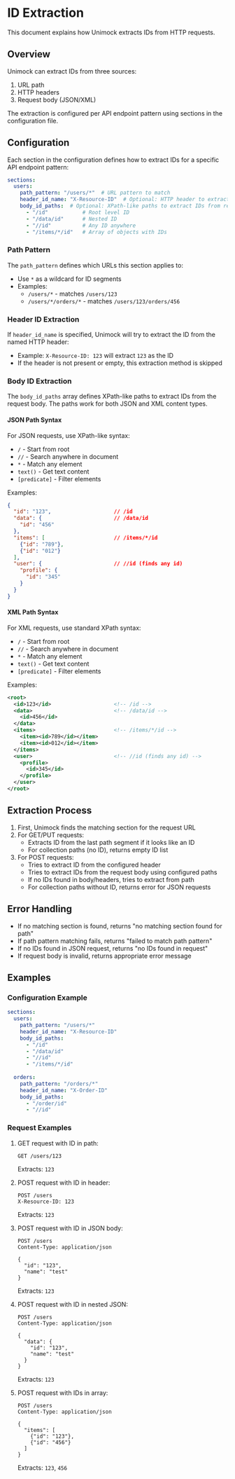 # ID Extraction

This document explains how Unimock extracts IDs from HTTP requests.

## Overview

Unimock can extract IDs from three sources:
1. URL path
2. HTTP headers
3. Request body (JSON/XML)

The extraction is configured per API endpoint pattern using sections in the configuration file.

## Configuration

Each section in the configuration defines how to extract IDs for a specific API endpoint pattern:

```yaml
sections:
  users:
    path_pattern: "/users/*"  # URL pattern to match
    header_id_name: "X-Resource-ID"  # Optional: HTTP header to extract ID from
    body_id_paths:  # Optional: XPath-like paths to extract IDs from request body
      - "/id"           # Root level ID
      - "/data/id"      # Nested ID
      - "//id"          # Any ID anywhere
      - "/items/*/id"   # Array of objects with IDs
```

### Path Pattern

The `path_pattern` defines which URLs this section applies to:
- Use `*` as a wildcard for ID segments
- Examples:
  - `/users/*` - matches `/users/123`
  - `/users/*/orders/*` - matches `/users/123/orders/456`

### Header ID Extraction

If `header_id_name` is specified, Unimock will try to extract the ID from the named HTTP header:
- Example: `X-Resource-ID: 123` will extract `123` as the ID
- If the header is not present or empty, this extraction method is skipped

### Body ID Extraction

The `body_id_paths` array defines XPath-like paths to extract IDs from the request body. The paths work for both JSON and XML content types.

#### JSON Path Syntax

For JSON requests, use XPath-like syntax:
- `/` - Start from root
- `//` - Search anywhere in document
- `*` - Match any element
- `text()` - Get text content
- `[predicate]` - Filter elements

Examples:
```json
{
  "id": "123",                    // /id
  "data": {                       // /data/id
    "id": "456"
  },
  "items": [                      // /items/*/id
    {"id": "789"},
    {"id": "012"}
  ],
  "user": {                       // //id (finds any id)
    "profile": {
      "id": "345"
    }
  }
}
```

#### XML Path Syntax

For XML requests, use standard XPath syntax:
- `/` - Start from root
- `//` - Search anywhere in document
- `*` - Match any element
- `text()` - Get text content
- `[predicate]` - Filter elements

Examples:
```xml
<root>
  <id>123</id>                    <!-- /id -->
  <data>                          <!-- /data/id -->
    <id>456</id>
  </data>
  <items>                         <!-- /items/*/id -->
    <item><id>789</id></item>
    <item><id>012</id></item>
  </items>
  <user>                          <!-- //id (finds any id) -->
    <profile>
      <id>345</id>
    </profile>
  </user>
</root>
```

## Extraction Process

1. First, Unimock finds the matching section for the request URL
2. For GET/PUT requests:
   - Extracts ID from the last path segment if it looks like an ID
   - For collection paths (no ID), returns empty ID list
3. For POST requests:
   - Tries to extract ID from the configured header
   - Tries to extract IDs from the request body using configured paths
   - If no IDs found in body/headers, tries to extract from path
   - For collection paths without ID, returns error for JSON requests

## Error Handling

- If no matching section is found, returns "no matching section found for path"
- If path pattern matching fails, returns "failed to match path pattern"
- If no IDs found in JSON request, returns "no IDs found in request"
- If request body is invalid, returns appropriate error message

## Examples

### Configuration Example

```yaml
sections:
  users:
    path_pattern: "/users/*"
    header_id_name: "X-Resource-ID"
    body_id_paths:
      - "/id"
      - "/data/id"
      - "//id"
      - "/items/*/id"
  
  orders:
    path_pattern: "/orders/*"
    header_id_name: "X-Order-ID"
    body_id_paths:
      - "/order/id"
      - "//id"
```

### Request Examples

1. GET request with ID in path:
   ```
   GET /users/123
   ```
   Extracts: `123`

2. POST request with ID in header:
   ```
   POST /users
   X-Resource-ID: 123
   ```
   Extracts: `123`

3. POST request with ID in JSON body:
   ```
   POST /users
   Content-Type: application/json
   
   {
     "id": "123",
     "name": "test"
   }
   ```
   Extracts: `123`

4. POST request with ID in nested JSON:
   ```
   POST /users
   Content-Type: application/json
   
   {
     "data": {
       "id": "123",
       "name": "test"
     }
   }
   ```
   Extracts: `123`

5. POST request with IDs in array:
   ```
   POST /users
   Content-Type: application/json
   
   {
     "items": [
       {"id": "123"},
       {"id": "456"}
     ]
   }
   ```
   Extracts: `123`, `456` 
